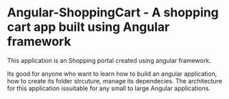 Angular-ShoppingCart - A shopping cart app built using Angular framework
========================================================================

This application is an Shopping portal created using angular framework.

Its good for anyone who want to learn how to build an angular application, how to create its folder strcuture, manage its
dependecies.
The architecture for this application issuitable for any small to large Angular applications.
